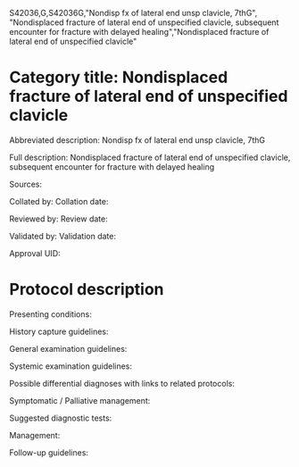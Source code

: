 S42036,G,S42036G,"Nondisp fx of lateral end unsp clavicle, 7thG", "Nondisplaced fracture of lateral end of unspecified clavicle, subsequent encounter for fracture with delayed healing","Nondisplaced fracture of lateral end of unspecified clavicle"
# Category title: Nondisplaced fracture of lateral end of unspecified clavicle

Abbreviated description: Nondisp fx of lateral end unsp clavicle, 7thG

Full description: Nondisplaced fracture of lateral end of unspecified clavicle, subsequent encounter for fracture with delayed healing

Sources:

Collated by:
Collation date:

Reviewed by:
Review date:

Validated by:
Validation date:

Approval UID:

# Protocol description

Presenting conditions:

History capture guidelines:

General examination guidelines:

Systemic examination guidelines:

Possible differential diagnoses with links to related protocols:

Symptomatic / Palliative management:

Suggested diagnostic tests:

Management:

Follow-up guidelines:
